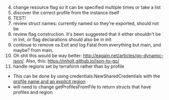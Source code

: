 4) change resource flag so it can be specified multiple times or take a list
1) discover the correct profile from the instance itself
1) TEST!
1) review struct names: currently named so they're exported, should not be
1) review flag construction. it's been suggested that it either shouldn't be in init, or flag declarations should also be in init
1) continue to remove os.Exit and log.Fatal from everything but main, and maybe? from main.
1) Oh shit this would be way better: http://eagain.net/articles/go-dynamic-json/. Also, this: https://mholt.github.io/json-to-go/
1) handle regions set by terraform rather than by profile
  * This can be done by using credentials.NewSharedCredentials with the [profile name and an explicit region](https://docs.aws.amazon.com/sdk-for-go/v1/developer-guide/configuring-sdk.html)
  * will need to change getProfilesFromFile to return structs that have profiles and region
